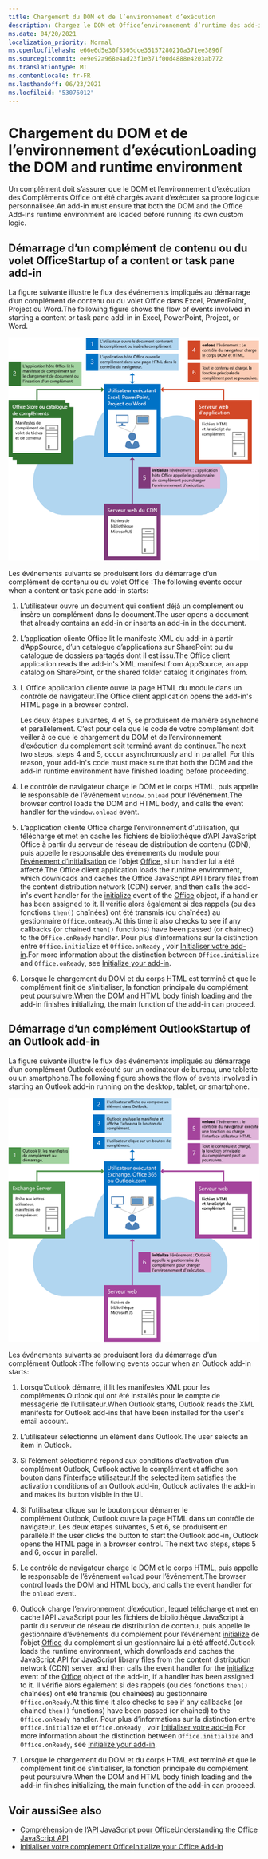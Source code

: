 ```yaml
---
title: Chargement du DOM et de l’environnement d’exécution
description: Chargez le DOM et Office’environnement d’runtime des add-ins.
ms.date: 04/20/2021
localization_priority: Normal
ms.openlocfilehash: e66e6d5e30f5305dce35157280210a371ee3896f
ms.sourcegitcommit: ee9e92a968e4ad23f1e371f00d4888e4203ab772
ms.translationtype: MT
ms.contentlocale: fr-FR
ms.lasthandoff: 06/23/2021
ms.locfileid: "53076012"
---
```

# <a name="loading-the-dom-and-runtime-environment"></a><span data-ttu-id="21514-103">Chargement du DOM et de l’environnement d’exécution</span><span class="sxs-lookup"><span data-stu-id="21514-103">Loading the DOM and runtime environment</span></span>

<span data-ttu-id="21514-104">Un complément doit s’assurer que le DOM et l’environnement d’exécution des Compléments Office ont été chargés avant d’exécuter sa propre logique personnalisée.</span><span class="sxs-lookup"><span data-stu-id="21514-104">An add-in must ensure that both the DOM and the Office Add-ins runtime environment are loaded before running its own custom logic.</span></span>

## <a name="startup-of-a-content-or-task-pane-add-in"></a><span data-ttu-id="21514-105">Démarrage d’un complément de contenu ou du volet Office</span><span class="sxs-lookup"><span data-stu-id="21514-105">Startup of a content or task pane add-in</span></span>

<span data-ttu-id="21514-106">La figure suivante illustre le flux des événements impliqués au démarrage d’un complément de contenu ou du volet Office dans Excel, PowerPoint, Project ou Word.</span><span class="sxs-lookup"><span data-stu-id="21514-106">The following figure shows the flow of events involved in starting a content or task pane add-in in Excel, PowerPoint, Project, or Word.</span></span>

![Flow événements lors du démarrage d’un module de contenu ou du volet Des tâches.](../images/office15-app-sdk-loading-dom-agave-runtime.png)

<span data-ttu-id="21514-108">Les événements suivants se produisent lors du démarrage d’un complément de contenu ou du volet Office :</span><span class="sxs-lookup"><span data-stu-id="21514-108">The following events occur when a content or task pane add-in starts:</span></span>

1. <span data-ttu-id="21514-109">L’utilisateur ouvre un document qui contient déjà un complément ou insère un complément dans le document.</span><span class="sxs-lookup"><span data-stu-id="21514-109">The user opens a document that already contains an add-in or inserts an add-in in the document.</span></span>

2. <span data-ttu-id="21514-110">L’application cliente Office lit le manifeste XML du add-in à partir d’AppSource, d’un catalogue d’applications sur SharePoint ou du catalogue de dossiers partagés dont il est issu.</span><span class="sxs-lookup"><span data-stu-id="21514-110">The Office client application reads the add-in's XML manifest from AppSource, an app catalog on SharePoint, or the shared folder catalog it originates from.</span></span>

3. <span data-ttu-id="21514-111">L Office application cliente ouvre la page HTML du module dans un contrôle de navigateur.</span><span class="sxs-lookup"><span data-stu-id="21514-111">The Office client application opens the add-in's HTML page in a browser control.</span></span>

    <span data-ttu-id="21514-p101">Les deux étapes suivantes, 4 et 5, se produisent de manière asynchrone et parallèlement. C’est pour cela que le code de votre complément doit veiller à ce que le chargement du DOM et de l’environnement d’exécution du complément soit terminé avant de continuer.</span><span class="sxs-lookup"><span data-stu-id="21514-p101">The next two steps, steps 4 and 5, occur asynchronously and in parallel. For this reason, your add-in's code must make sure that both the DOM and the add-in runtime environment have finished loading before proceeding.</span></span>

4. <span data-ttu-id="21514-114">Le contrôle de navigateur charge le DOM et le corps HTML, puis appelle le responsable de l’événement `window.onload` pour l’événement.</span><span class="sxs-lookup"><span data-stu-id="21514-114">The browser control loads the DOM and HTML body, and calls the event handler for the `window.onload` event.</span></span>

5. <span data-ttu-id="21514-115">L’application cliente Office charge l’environnement d’utilisation, qui télécharge et met en cache les fichiers de bibliothèque d’API JavaScript Office à partir du serveur de réseau de distribution de contenu (CDN), puis appelle le responsable des événements du module pour [l’événement d’initialisation](/javascript/api/office#office-initialize-reason-) de l’objet [Office,](/javascript/api/office) si un handler lui a été affecté.</span><span class="sxs-lookup"><span data-stu-id="21514-115">The Office client application loads the runtime environment, which downloads and caches the Office JavaScript API library files from the content distribution network (CDN) server, and then calls the add-in's event handler for the [initialize](/javascript/api/office#office-initialize-reason-) event of the [Office](/javascript/api/office) object, if a handler has been assigned to it.</span></span> <span data-ttu-id="21514-116">Il vérifie alors également si des rappels (ou des fonctions `then()` chaînées) ont été transmis (ou chaînées) au gestionnaire `Office.onReady`.</span><span class="sxs-lookup"><span data-stu-id="21514-116">At this time it also checks to see if any callbacks (or chained `then()` functions) have been passed (or chained) to the `Office.onReady` handler.</span></span> <span data-ttu-id="21514-117">Pour plus d’informations sur la distinction entre `Office.initialize` et `Office.onReady` , voir [Initialiser votre add-in](initialize-add-in.md).</span><span class="sxs-lookup"><span data-stu-id="21514-117">For more information about the distinction between `Office.initialize` and `Office.onReady`, see [Initialize your add-in](initialize-add-in.md).</span></span>

6. <span data-ttu-id="21514-118">Lorsque le chargement du DOM et du corps HTML est terminé et que le complément finit de s’initialiser, la fonction principale du complément peut poursuivre.</span><span class="sxs-lookup"><span data-stu-id="21514-118">When the DOM and HTML body finish loading and the add-in finishes initializing, the main function of the add-in can proceed.</span></span>


## <a name="startup-of-an-outlook-add-in"></a><span data-ttu-id="21514-119">Démarrage d’un complément Outlook</span><span class="sxs-lookup"><span data-stu-id="21514-119">Startup of an Outlook add-in</span></span>

<span data-ttu-id="21514-120">La figure suivante illustre le flux des événements impliqués au démarrage d’un complément Outlook exécuté sur un ordinateur de bureau, une tablette ou un smartphone.</span><span class="sxs-lookup"><span data-stu-id="21514-120">The following figure shows the flow of events involved in starting an Outlook add-in running on the desktop, tablet, or smartphone.</span></span>

![Flow d’événements au démarrage Outlook de votre module.](../images/outlook15-loading-dom-agave-runtime.png)

<span data-ttu-id="21514-122">Les événements suivants se produisent lors du démarrage d’un complément Outlook :</span><span class="sxs-lookup"><span data-stu-id="21514-122">The following events occur when an Outlook add-in starts:</span></span>

1. <span data-ttu-id="21514-123">Lorsqu’Outlook démarre, il lit les manifestes XML pour les compléments Outlook qui ont été installés pour le compte de messagerie de l’utilisateur.</span><span class="sxs-lookup"><span data-stu-id="21514-123">When Outlook starts, Outlook reads the XML manifests for Outlook add-ins that have been installed for the user's email account.</span></span>

2. <span data-ttu-id="21514-124">L’utilisateur sélectionne un élément dans Outlook.</span><span class="sxs-lookup"><span data-stu-id="21514-124">The user selects an item in Outlook.</span></span>

3. <span data-ttu-id="21514-125">Si l’élément sélectionné répond aux conditions d’activation d’un complément Outlook, Outlook active le complément et affiche son bouton dans l’interface utilisateur.</span><span class="sxs-lookup"><span data-stu-id="21514-125">If the selected item satisfies the activation conditions of an Outlook add-in, Outlook activates the add-in and makes its button visible in the UI.</span></span>

4. <span data-ttu-id="21514-p103">Si l’utilisateur clique sur le bouton pour démarrer le complément Outlook, Outlook ouvre la page HTML dans un contrôle de navigateur. Les deux étapes suivantes, 5 et 6, se produisent en parallèle.</span><span class="sxs-lookup"><span data-stu-id="21514-p103">If the user clicks the button to start the Outlook add-in, Outlook opens the HTML page in a browser control. The next two steps, steps 5 and 6, occur in parallel.</span></span>

5. <span data-ttu-id="21514-128">Le contrôle de navigateur charge le DOM et le corps HTML, puis appelle le responsable de l’événement `onload` pour l’événement.</span><span class="sxs-lookup"><span data-stu-id="21514-128">The browser control loads the DOM and HTML body, and calls the event handler for the `onload` event.</span></span>

6. <span data-ttu-id="21514-129">Outlook charge l’environnement d’exécution, lequel télécharge et met en cache l’API JavaScript pour les fichiers de bibliothèque JavaScript à partir du serveur de réseau de distribution de contenu, puis appelle le gestionnaire d’événements du complément pour l’événement [initialize](/javascript/api/office#office-initialize-reason-) de l’objet [Office](/javascript/api/office) du complément si un gestionnaire lui a été affecté.</span><span class="sxs-lookup"><span data-stu-id="21514-129">Outlook loads the runtime environment, which downloads and caches the JavaScript API for JavaScript library files from the content distribution network (CDN) server, and then calls the event handler for the [initialize](/javascript/api/office#office-initialize-reason-) event of the [Office](/javascript/api/office) object of the add-in, if a handler has been assigned to it.</span></span> <span data-ttu-id="21514-130">Il vérifie alors également si des rappels (ou des fonctions `then()` chaînées) ont été transmis (ou chaînées) au gestionnaire `Office.onReady`.</span><span class="sxs-lookup"><span data-stu-id="21514-130">At this time it also checks to see if any callbacks (or chained `then()` functions) have been passed (or chained) to the `Office.onReady` handler.</span></span> <span data-ttu-id="21514-131">Pour plus d’informations sur la distinction entre `Office.initialize` et `Office.onReady` , voir [Initialiser votre add-in](initialize-add-in.md).</span><span class="sxs-lookup"><span data-stu-id="21514-131">For more information about the distinction between `Office.initialize` and `Office.onReady`, see [Initialize your add-in](initialize-add-in.md).</span></span>

7. <span data-ttu-id="21514-132">Lorsque le chargement du DOM et du corps HTML est terminé et que le complément finit de s’initialiser, la fonction principale du complément peut poursuivre.</span><span class="sxs-lookup"><span data-stu-id="21514-132">When the DOM and HTML body finish loading and the add-in finishes initializing, the main function of the add-in can proceed.</span></span>

## <a name="see-also"></a><span data-ttu-id="21514-133">Voir aussi</span><span class="sxs-lookup"><span data-stu-id="21514-133">See also</span></span>

- [<span data-ttu-id="21514-134">Compréhension de l’API JavaScript pour Office</span><span class="sxs-lookup"><span data-stu-id="21514-134">Understanding the Office JavaScript API</span></span>](understanding-the-javascript-api-for-office.md)
- [<span data-ttu-id="21514-135">Initialiser votre complément Office</span><span class="sxs-lookup"><span data-stu-id="21514-135">Initialize your Office Add-in</span></span>](initialize-add-in.md)
